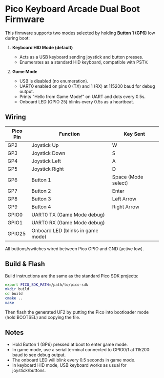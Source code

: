 # Pico Keyboard Arcade Dual Boot Firmware

This firmware supports two modes selected by holding **Button 1 (GP6)** low during boot:

1. **Keyboard HID Mode (default)**  
   - Acts as a USB keyboard sending joystick and button presses.  
   - Enumerates as a standard HID keyboard, compatible with PSTV.

2. **Game Mode**  
   - USB is disabled (no enumeration).  
   - UART0 enabled on pins 0 (TX) and 1 (RX) at 115200 baud for debug output.  
   - Prints "Hello from Game Mode!" on UART and dots every 0.5s.  
   - Onboard LED (GPIO 25) blinks every 0.5s as a heartbeat.

## Wiring

| Pico Pin | Function        | Key Sent     |
|----------|-----------------|--------------|
| GP2      | Joystick Up     | W            |
| GP3      | Joystick Down   | S            |
| GP4      | Joystick Left   | A            |
| GP5      | Joystick Right  | D            |
| GP6      | Button 1        | Space (Mode select)  |
| GP7      | Button 2        | Enter        |
| GP8      | Button 3        | Left Arrow   |
| GP9      | Button 4        | Right Arrow  |
| GPIO0    | UART0 TX (Game Mode debug) |
| GPIO1    | UART0 RX (Game Mode debug) |
| GPIO25   | Onboard LED (blinks in game mode) |

All buttons/switches wired between Pico GPIO and GND (active low).

## Build & Flash

Build instructions are the same as the standard Pico SDK projects:

```bash
export PICO_SDK_PATH=/path/to/pico-sdk
mkdir build
cd build
cmake ..
make
```

Then flash the generated UF2 by putting the Pico into bootloader mode (hold BOOTSEL) and copying the file.

## Notes

- Hold Button 1 (GP6) pressed at boot to enter game mode.
- In game mode, use a serial terminal connected to GPIO0/1 at 115200 baud to see debug output.
- The onboard LED will blink every 0.5 seconds in game mode.
- In keyboard HID mode, USB keyboard works as usual for joystick/buttons.
